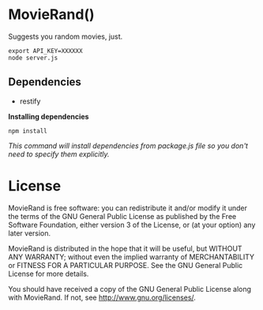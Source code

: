 MovieRand()
=============
Suggests you random movies, just.

    export API_KEY=XXXXXX
    node server.js

Dependencies
------------
* restify

**Installing dependencies**

    npm install

*This command will install dependencies from package.js file so you don't need to specify them explicitly.*

License
=======
MovieRand is free software: you can redistribute it and/or modify
it under the terms of the GNU General Public License as published by
the Free Software Foundation, either version 3 of the License, or
(at your option) any later version.

MovieRand is distributed in the hope that it will be useful,
but WITHOUT ANY WARRANTY; without even the implied warranty of
MERCHANTABILITY or FITNESS FOR A PARTICULAR PURPOSE.  See the
GNU General Public License for more details.

You should have received a copy of the GNU General Public License
along with MovieRand.  If not, see <http://www.gnu.org/licenses/>.
